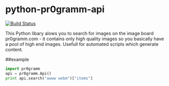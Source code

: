 # python-pr0gramm-api

[![Build Status](https://travis-ci.org/davidmann4/python-pr0gramm-api.svg)](https://travis-ci.org/davidmann4/python-pr0gramm-api)

This Python libary alows you to search for images on the image board pr0gramm.com - it contains only high quality images so you basically have a pool of high end images. Usefull for automated scripts which generate content.

##example

```python
import pr0gramm
api = pr0gramm.Api()
print api.search("awww webm")["items"]
```

